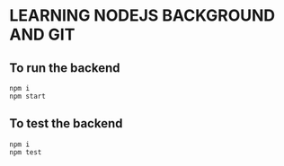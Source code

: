 # LEARNING NODEJS BACKGROUND AND GIT

## To run the backend

```shell
npm i
npm start
```

## To test the backend

```shell
npm i
npm test
```